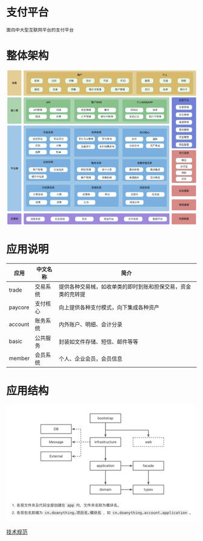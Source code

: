 # 支付平台

    面向中大型互联网平台的支付平台

# 整体架构

![架构图](https://github.com/remind/doanything-payment/blob/main/doc/img/architecture.png)

# 应用说明

| 应用      | 中文名称 | 简介                             |
|---------|------|--------------------------------|
|trade| 交易系统 | 提供各种交易械，如收单类的即时到账和担保交易，资金类的充转提 
| paycore | 支付核心 | 向上提供各种支付模式，向下集成各种资产            |
| account | 账务系统 | 内外账户、明细、会计分录                   |
| basic   | 公共服务 | 封装如文件存储、短信、邮件等等                |
| member  | 会员系统 | 个人、企业会员，会员信息                   |

# 应用结构

![架构图](https://github.com/remind/doanything-payment/blob/main/doc/img/app-architecture.png)

[技术规范](https://www.yuque.com/fengyu-sfney/uc5srd/qfxlya2nx73cggl8?singleDoc#)
